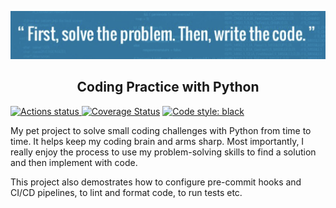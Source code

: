 <a href="#"><img alt="" src="https://raw.githubusercontent.com/lilyhe123/coding-practice/main/art/quote1.png"></a>

<h2 align="center">Coding Practice with Python</h2>

<p align="left">
	<a href="https://github.com/lilyhe123/coding-practice/actions/workflows/tests.yml"><img alt="Actions status" src="https://github.com/lilyhe123/coding-practice/actions/workflows/tests.yml/badge.svg"</a>
	<a href='https://coveralls.io/github/lilyhe123/coding-practice?branch=main'><img src='https://coveralls.io/repos/github/lilyhe123/coding-practice/badge.svg?branch=main' alt='Coverage Status' /></a>
	<a href="https://github.com/psf/black"><img alt="Code style: black" src="https://img.shields.io/badge/code%20style-black-000000.svg"></a>
</p>

My pet project to solve small coding challenges with Python from time to time. It helps keep my coding brain and arms sharp. Most importantly, I really enjoy the process to use my problem-solving skills to find a solution and then implement with code.

This project also demostrates how to configure pre-commit hooks and CI/CD pipelines, to lint and format code, to run tests etc.

